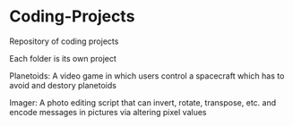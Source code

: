# Coding-Projects

Repository of coding projects

Each folder is its own project

Planetoids: A video game in which users control a spacecraft which has to avoid and destory planetoids

Imager: A photo editing script that can invert, rotate, transpose, etc. and encode messages in pictures via altering pixel values
